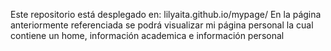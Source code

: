 Este repositorio está desplegado en:
lilyaita.github.io/mypage/
En la página anteriormente referenciada se podrá visualizar mi página personal
la cual contiene un home, información academica e información personal 